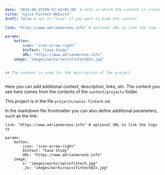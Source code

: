 ```yaml
---
date: '2024-08-25T09:53:42+02:00' # date in which the content is created - defaults to "today"
title: 'Swiss Fintech Website'
draft: false # set to "true" if you want to hide the content 

link: "https://www.adrianmoreno.info" # optional URL to link the logo to

params:
    button:
        icon: "icon-arrow-right"
        btnText: "Case Study"
        URL: "https://www.adrianmoreno.info"
    image: "images/works/swissfintech@2x.jpg"
    

## The content is used for the description of the project
---
```


Here you can add additional context, description, links, etc. 
The content you see here comes from the contents of the `content/projects` folder.

This project is in the file `projects/swiss-fintech.md`.

In the markdown file frontmatter you can also define additional parameters, such as the link:

```
link: "https://www.adrianmoreno.info" # optional URL to link the logo to

params:
    button:
        icon: "icon-arrow-right"
        btnText: "Case Study"
        URL: "https://www.adrianmoreno.info"
    image:  
        x: "images/works/swissfintech.jpg"
        _2x: "images/works/swissfintech@2x.jpg"
```